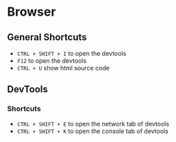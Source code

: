 # Browser

## General Shortcuts

- `CTRL + SHIFT + I` to open the devtools
- `F12` to open the devtools
- `CTRL + U` show html source code

## DevTools

### Shortcuts

- `CTRL + SHIFT + E` to open the network tab of devtools
- `CTRL + SHIFT + K` to open the console tab of devtools